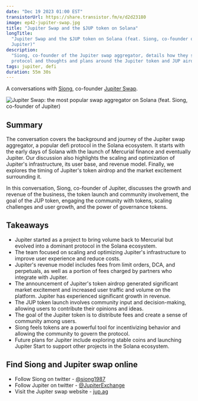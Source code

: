 ```yaml
---
date: "Dec 19 2023 01:00 EST"
transistorUrl: https://share.transistor.fm/e/d2d23180
image: ep42-jupiter-swap.jpg
title: "Jupiter Swap and the $JUP token on Solana"
longTitle:
  "Jupiter Swap and the $JUP token on Solana (feat. Siong, co-founder of
  Jupiter)"
description:
  "Siong, co-founder of the Jupiter swap aggregator, details how they scaled the
  protocol and thoughts and plans around the Jupiter token and JUP airdrop."
tags: jupiter, defi
duration: 55m 30s
---
```


A conversations with [Siong](https://twitter.com/siong1987), co-founder
[Jupiter Swap](https://jup.ag).

![Jupiter Swap: the most popular swap aggregator on Solana (feat. Siong, co-founder of Jupiter)](/content/media/podcast/episodes/ep42-jupiter-swap.jpg)

## Summary

The conversation covers the background and journey of the Jupiter swap
aggregator, a popular defi protocol in the Solana ecosystem. It starts with the
early days of Solana with the launch of Mercurial finance and eventually
Jupiter. Our discussion also highlights the scaling and optimization of
Jupiter's infrastructure, its user base, and revenue model. Finally, we explores
the timing of Jupiter's token airdrop and the market excitement surrounding it.

In this conversation, Siong, co-founder of Jupiter, discusses the growth and
revenue of the business, the token launch and community involvement, the goal of
the JUP token, engaging the community with tokens, scaling challenges and user
growth, and the power of governance tokens.

## Takeaways

- Jupiter started as a project to bring volume back to Mercurial but evolved
  into a dominant protocol in the Solana ecosystem.
- The team focused on scaling and optimizing Jupiter's infrastructure to improve
  user experience and reduce costs.
- Jupiter's revenue model includes fees from limit orders, DCA, and perpetuals,
  as well as a portion of fees charged by partners who integrate with Jupiter.
- The announcement of Jupiter's token airdrop generated significant market
  excitement and increased user traffic and volume on the platform. Jupiter has
  experienced significant growth in revenue.
- The JUP token launch involves community input and decision-making, allowing
  users to contribute their opinions and ideas.
- The goal of the Jupiter token is to distribute fees and create a sense of
  community among users.
- Siong feels tokens are a powerful tool for incentivizing behavior and allowing
  the community to govern the protocol.
- Future plans for Jupiter include exploring stable coins and launching Jupiter
  Start to support other projects in the Solana ecosystem.

## Find Siong and Jupiter swap online

- Follow Siong on twitter - [@siong1987](https://twitter.com/siong1987)
- Follow Jupiter on twitter -
  [@JupiterExchange](https://twitter.com/JupiterExchange)
- Visit the Jupiter swap website - [jup.ag](https://jup.ag)
